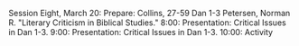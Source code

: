 Session Eight, March 20:Prepare: Collins, 27-59Dan 1-3Petersen, Norman R. "Literary Criticism in Biblical Studies."8:00: Presentation: Critical Issues in Dan 1-3.9:00: Presentation: Critical Issues in Dan 1-3.10:00: Activity